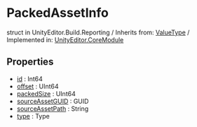 # PackedAssetInfo
struct in UnityEditor.Build.Reporting
 / Inherits from: <a href="https://docs.unity3d.com/6000.2/Documentation/ScriptReference/ValueType.html">ValueType</a> / Implemented in: <a href="https://docs.unity3d.com/6000.2/Documentation/ScriptReference/UnityEditor.CoreModule.html">UnityEditor.CoreModule</a>

## Properties
- <a href="https://docs.unity3d.com/6000.2/Documentation/ScriptReference/PackedAssetInfo-id.html">id</a> : Int64
- <a href="https://docs.unity3d.com/6000.2/Documentation/ScriptReference/PackedAssetInfo-offset.html">offset</a> : UInt64
- <a href="https://docs.unity3d.com/6000.2/Documentation/ScriptReference/PackedAssetInfo-packedSize.html">packedSize</a> : UInt64
- <a href="https://docs.unity3d.com/6000.2/Documentation/ScriptReference/PackedAssetInfo-sourceAssetGUID.html">sourceAssetGUID</a> : GUID
- <a href="https://docs.unity3d.com/6000.2/Documentation/ScriptReference/PackedAssetInfo-sourceAssetPath.html">sourceAssetPath</a> : String
- <a href="https://docs.unity3d.com/6000.2/Documentation/ScriptReference/PackedAssetInfo-type.html">type</a> : Type
